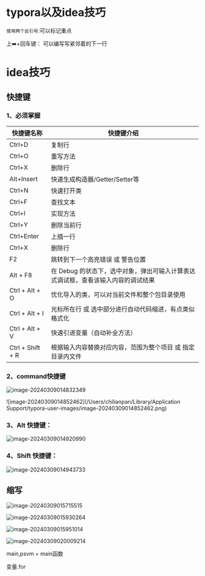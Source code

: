 # typora以及idea技巧

`使用两个反引号`:可以标记重点

上➡️+回车键：
可以编写写紧邻着的下一行





# idea技巧

## 快捷键

### 1、必须掌握

| **快捷键名称**   | **快捷键介绍**                                               |
| ---------------- | ------------------------------------------------------------ |
| Ctrl+D           | 复制行                                                       |
| Ctrl+O           | 重写方法                                                     |
| Ctrl+X           | 删除行                                                       |
| Alt+Insert       | 快速生成构造器/Getter/Setter等                               |
| Ctrl+N           | 快速打开类                                                   |
| Ctrl+F           | 查找文本                                                     |
| Ctrl+I           | 实现方法                                                     |
| Ctrl+Y           | 删除当前行                                                   |
| Ctrl+Enter       | 上插一行                                                     |
| Ctrl+X           | 删除行                                                       |
| F2               | 跳转到下一个高亮错误 或 警告位置                             |
| Alt + F8         | 在 Debug 的状态下，选中对象，弹出可输入计算表达式调试框，查看该输入内容的调试结果 |
| Ctrl + Alt + O   | 优化导入的类，可以对当前文件和整个包目录使用                 |
| Ctrl + Alt + I   | 光标所在行 或 选中部分进行自动代码缩进，有点类似格式化       |
| Ctrl + Alt + V   | 快速引进变量（自动补全方法）                                 |
| Ctrl + Shift + R | 根据输入内容替换对应内容，范围为整个项目 或 指定目录内文件   |

### 2、command快捷键

![image-20240309014832349](https://panger-1330565050.cos.ap-beijing.myqcloud.com/202501242314917.png)

![image-20240309014852462](/Users/chilianpan/Library/Application Support/typora-user-images/image-20240309014852462.png)

### 3、Alt 快捷键：

![image-20240309014920990](https://panger-1330565050.cos.ap-beijing.myqcloud.com/202501242314456.png)

### 4、Shift 快捷键：

![image-20240309014943733](https://panger-1330565050.cos.ap-beijing.myqcloud.com/202501242315625.png)

## 缩写

![image-20240309015715515](https://panger-1330565050.cos.ap-beijing.myqcloud.com/202501242315499.png)

![image-20240309015930264](https://panger-1330565050.cos.ap-beijing.myqcloud.com/202501242315286.png)

![image-20240309015951014](https://panger-1330565050.cos.ap-beijing.myqcloud.com/202501242315046.png)

![image-20240309020009214](https://panger-1330565050.cos.ap-beijing.myqcloud.com/202501242327306.png)



main,psvm = main函数

变量.for



